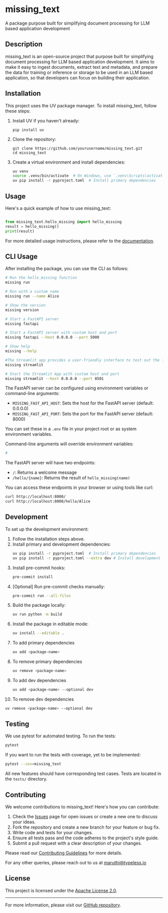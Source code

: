 # missing_text

A package purpose built for simplifying document processing for LLM based application development

## Description

missing_text is an open-source project that purpose built for simplifying document processing for LLM based application development. It aims to make it easy to ingest documents, extract text and metadata, and prepare the data for training or inference or storage to be used in an LLM based application, so that developers can focus on building their application.

## Installation

This project uses the UV package manager. To install missing_text, follow these steps:

1. Install UV if you haven't already:

   ```
   pip install uv
   ```

2. Clone the repository:

   ```
   git clone https://github.com/yourusername/missing_text.git
   cd missing_text
   ```

3. Create a virtual environment and install dependencies:
   ```bash
   uv venv
   source .venv/bin/activate  # On Windows, use `.venv\Scripts\activate`
   uv pip install -r pyproject.toml  # Install primary dependencies
   ```

## Usage

Here's a quick example of how to use missing_text:

```python

from missing_text.hello_missing import hello_missing
result = hello_missing()
print(result)
```

For more detailed usage instructions, please refer to the [documentation](docs/README.md).

## CLI Usage

After installing the package, you can use the CLI as follows:

```bash
# Run the hello_missing function
missing run

# Run with a custom name
missing run --name Alice

# Show the version
missing version

# Start a FastAPI server
missing fastapi

# Start a FastAPI server with custom host and port
missing fastapi --host 0.0.0.0 --port 5000

# Show help
missing --help

#The Streamlit app provides a user-friendly interface to test out the features of Missing Text. To run the Streamlit app, use the following command:
missing streamlit

# Start the Streamlit App with custom host and port
missing streamlit --host 0.0.0.0 --port 8501
```

The FastAPI server can be configured using environment variables or command-line arguments:

- `MISSING_FAST_API_HOST`: Sets the host for the FastAPI server (default: 0.0.0.0)
- `MISSING_FAST_API_PORT`: Sets the port for the FastAPI server (default: 8000)

You can set these in a `.env` file in your project root or as system environment variables.

Command-line arguments will override environment variables:

```bash
#
```

The FastAPI server will have two endpoints:

- `/`: Returns a welcome message
- `/hello/{name}`: Returns the result of `hello_missing(name)`

You can access these endpoints in your browser or using tools like curl:

```bash
curl http://localhost:8000/
curl http://localhost:8000/hello/Alice
```

## Development

To set up the development environment:

1. Follow the installation steps above.
2. Install primary and development dependencies:
   ```bash
   uv pip install -r pyproject.toml  # Install primary dependencies
   uv pip install -r pyproject.toml --extra dev # Install development dependencies
   ```
3. Install pre-commit hooks:
   ```bash
   pre-commit install
   ```
4. [Optional] Run pre-commit checks manually:
   ```bash
   pre-commit run --all-files
   ```
5. Build the package locally:
   ```bash
   uv run python -m build
   ```
6. Install the package in editable mode:
   ```bash
   uv install --editable .
   ```
7. To add primary dependencies
   ```bash
   uv add <package-name>
   ```
8. To remove primary dependencies
   ```bash
   uv remove <package-name>
   ```
9. To add dev dependencies
   ```bash
   uv add <package-name> --optional dev
   ```
10. To remove dev dependencies

```bash
uv remove <package-name> --optional dev
```

## Testing

We use pytest for automated testing. To run the tests:

```bash
pytest
```

If you want to run the tests with coverage, yet to be implemented:

```bash
pytest --cov=missing_text
```

All new features should have corresponding test cases. Tests are located in the `tests/` directory.

## Contributing

We welcome contributions to missing_text! Here's how you can contribute:

1. Check the [Issues](https://github.com/typeless-io/missing_text/issues) page for open issues or create a new one to discuss your ideas.
2. Fork the repository and create a new branch for your feature or bug fix.
3. Write code and tests for your changes.
4. Ensure all tests pass and the code adheres to the project's style guide.
5. Submit a pull request with a clear description of your changes.

Please read our [Contributing Guidelines](CONTRIBUTING.md) for more details.

For any other queries, please reach out to us at maruthi@typeless.io

## License

This project is licensed under the [Apache License 2.0](LICENSE).

---

For more information, please visit our [GitHub repository](https://github.com/typeless-io/missing_text).

